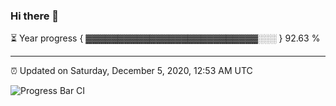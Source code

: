 ### Hi there 👋

⏳ Year progress { ▓▓▓▓▓▓▓▓▓▓▓▓▓▓▓▓▓▓▓▓▓▓▓▓▓▓▓░░░ } 92.63 %

---

⏰ Updated on Saturday, December 5, 2020, 12:53 AM UTC

![Progress Bar CI](https://github.com/arthurbuhl/arthurbuhl/workflows/Progress%20Bar%20CI/badge.svg)
